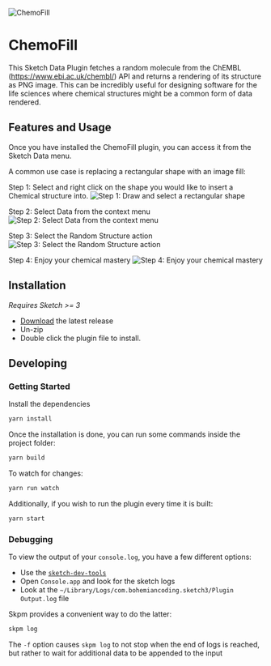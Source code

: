 ![ChemoFill](https://github.com/ahadik/chemofill/blob/master/docs/banner.png)

# ChemoFill

This Sketch Data Plugin fetches a random molecule from the ChEMBL (https://www.ebi.ac.uk/chembl/) API and returns a rendering of its structure as PNG image. This can be incredibly useful for designing software for the life sciences where chemical structures might be a common form of data rendered.

## Features and Usage

Once you have installed the ChemoFill plugin, you can access it from the Sketch Data menu.

A common use case is replacing a rectangular shape with an image fill:

Step 1: Select and right click on the shape you would like to insert a Chemical structure into.
![Step 1: Draw and select a rectangular shape](https://github.com/ahadik/chemofill/blob/master/docs/step-1.png)

Step 2: Select Data from the context menu
![Step 2: Select Data from the context menu](https://github.com/ahadik/chemofill/blob/master/docs/step-2.png)

Step 3: Select the Random Structure action
![Step 3: Select the Random Structure action](https://github.com/ahadik/chemofill/blob/master/docs/step-3.png)

Step 4: Enjoy your chemical mastery
![Step 4: Enjoy your chemical mastery](https://github.com/ahadik/chemofill/blob/master/docs/step-4.png)

## Installation

_Requires Sketch >= 3_

* [Download](https://github.com/mathieudutour/sketch-styles-hierarchy/releases/latest) the latest release
* Un-zip
* Double click the plugin file to install.

## Developing

### Getting Started

Install the dependencies

```bash
yarn install
```

Once the installation is done, you can run some commands inside the project folder:

```bash
yarn build
```

To watch for changes:

```bash
yarn run watch
```

Additionally, if you wish to run the plugin every time it is built:

```bash
yarn start
```

### Debugging

To view the output of your `console.log`, you have a few different options:

* Use the [`sketch-dev-tools`](https://github.com/skpm/sketch-dev-tools)
* Open `Console.app` and look for the sketch logs
* Look at the `~/Library/Logs/com.bohemiancoding.sketch3/Plugin Output.log` file

Skpm provides a convenient way to do the latter:

```bash
skpm log
```

The `-f` option causes `skpm log` to not stop when the end of logs is reached, but rather to wait for additional data to be appended to the input
